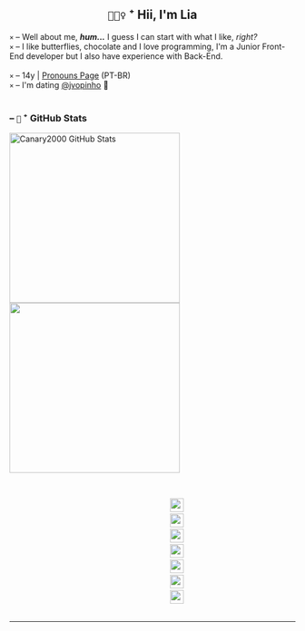 <h2 align='center'>
    <code>🧝🏻‍♀️</code> ⁺ Hii, I'm Lia
</h2>

<div>
    <code>×</code> – Well about me, <strong><i>hum...</i></strong> I guess I can start with what I like, <i>right?</i> <br />
    <code>×</code> – I like butterflies, chocolate and I love programming, I'm a Junior Front-End developer but I also have experience with Back-End.
    <br /> <br />
    <code>×</code> – 14y | <a href='https://pt.pronouns.page/@Canary._'>Pronouns Page</a> (PT-BR) <br />
    <code>×</code> – I'm dating <a href='https://github.com/JVOPINHO'>@jvopinho</a> 💜
</div>

<br>

<div>
    <h3>– <code>🦑</code> ⁺ GitHub Stats</h3>
    <img width="300em" src="https://github-readme-stats.vercel.app/api?username=Canary2000&show_icons=false&hide_border=true&theme=omni&bg_color=0d1117" alt="Canary2000 GitHub Stats" />
    <img width="300em" src="https://github-readme-stats.vercel.app/api/top-langs/?username=Canary2000&layout=compact&hide_border=true&theme=omni&bg_color=0d1117" />
</div>

<br />

<div>
    <p align='center'>
        <code>
            <img height='24' src="https://cdn.jsdelivr.net/gh/devicons/devicon/icons/html5/html5-original.svg" />
            <img height='24' src="https://cdn.jsdelivr.net/gh/devicons/devicon/icons/css3/css3-original.svg" />
            <img height='24' src="https://cdn.jsdelivr.net/gh/devicons/devicon/icons/sass/sass-original.svg" />
            <img height='24' src="https://cdn.jsdelivr.net/gh/devicons/devicon/icons/react/react-original.svg" />
            <img height='24' src="https://cdn.jsdelivr.net/gh/devicons/devicon/icons/nextjs/nextjs-line.svg" />
            <img height='24' src="https://cdn.jsdelivr.net/gh/devicons/devicon/icons/typescript/typescript-original.svg" />
            <img height='24' src="https://cdn.jsdelivr.net/gh/devicons/devicon/icons/nodejs/nodejs-original.svg" />
        </code>
    </p>
</div>

<hr />
